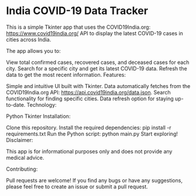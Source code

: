 # India COVID-19 Data Tracker
This is a simple Tkinter app that uses the COVID19India.org: https://www.covid19india.org/ API to display the latest COVID-19 cases in cities across India.

The app allows you to:

View total confirmed cases, recovered cases, and deceased cases for each city.
Search for a specific city and get its latest COVID-19 data.
Refresh the data to get the most recent information.
Features:

Simple and intuitive UI built with Tkinter.
Data automatically fetches from the COVID19India.org API: https://api.covid19india.org/data.json.
Search functionality for finding specific cities.
Data refresh option for staying up-to-date.
Technology:

Python
Tkinter
Installation:

Clone this repository.
Install the required dependencies:
pip install -r requirements.txt
Run the Python script:
python main.py
Start exploring!
Disclaimer:

This app is for informational purposes only and does not provide any medical advice.

Contributing:

Pull requests are welcome! If you find any bugs or have any suggestions, please feel free to create an issue or submit a pull request.
